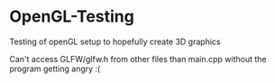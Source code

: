 # OpenGL-Testing
Testing of openGL setup to hopefully create 3D graphics 


Can't access GLFW/glfw.h from other files than main.cpp without the program getting angry :(